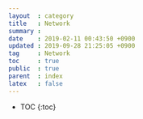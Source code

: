 ```yaml
---
layout  : category
title   : Network
summary : 
date    : 2019-02-11 00:43:50 +0900
updated : 2019-09-28 21:25:05 +0900
tag     : Network
toc     : true
public  : true
parent  : index
latex   : false
---
```

* TOC
{:toc}


